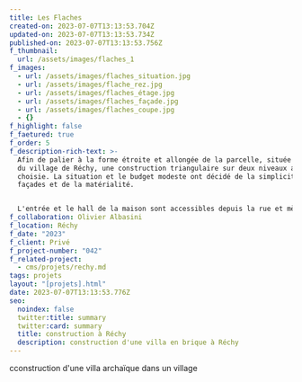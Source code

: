 ```yaml
---
title: Les Flaches
created-on: 2023-07-07T13:13:53.704Z
updated-on: 2023-07-07T13:13:53.734Z
published-on: 2023-07-07T13:13:53.756Z
f_thumbnail:
  url: /assets/images/flaches_1
f_images:
  - url: /assets/images/flaches_situation.jpg
  - url: /assets/images/flache_rez.jpg
  - url: /assets/images/flaches_étage.jpg
  - url: /assets/images/flaches_façade.jpg
  - url: /assets/images/flaches_coupe.jpg
  - {}
f_highlight: false
f_faetured: true
f_order: 5
f_description-rich-text: >-
  Afin de palier à la forme étroite et allongée de la parcelle, située au milieu
  du village de Réchy, une construction triangulaire sur deux niveaux a été
  choisie. La situation et le budget modeste ont décidé de la simplicité des
  façades et de la matérialité.


  L'entrée et le hall de la maison sont accessibles depuis la rue et mènent à un rez-de-chaussée comprenant un salon et une cuisine ouverts sur un espace vert entourant la maison. Quant à la terrasse extérieure couverte, celle-ci est accessible depuis la cuisine et préserve l'intimité avec la rue grâce à un mur de briques intercalées. Ce mur de maçonnerie ajouré se prolonge le long de la façade est, filtrant la lumière du soleil levant, préservant l’intimité des espaces intérieurs et protège du vis-à-vis de la rue et du voisinage. Les plafonds et toitures en boiserie permet d’apporter une touche de chaleur aux murs en maçonnerie.
f_collaboration: Olivier Albasini
f_location: Réchy
f_date: "2023"
f_client: Privé
f_project-number: "042"
f_related-project:
  - cms/projets/rechy.md
tags: projets
layout: "[projets].html"
date: 2023-07-07T13:13:53.776Z
seo:
  noindex: false
  twitter:title: summary
  twitter:card: summary
  title: construction à Réchy
  description: construction d'une villa en brique à Réchy
---
```

c﻿construction d'une villa archaïque dans un village